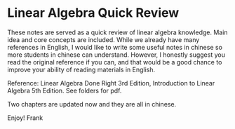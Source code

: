 # Linear Algebra Quick Review
These notes are served as a quick review of linear algebra knowledge. Main idea and core concepts are included.
While we already have many references in English, I would like to write some useful notes in chinese so more students in chinese can understand. However, I honestly suggest you read the original reference if you can, and that would be a good chance to improve your ability of reading materials in English.

Reference: Linear Algebra Done Right 3rd Edition, Introduction to Linear Algebra 5th Edition.
See folders for pdf.

Two chapters are updated now and they are all in chinese.

Enjoy!
Frank
